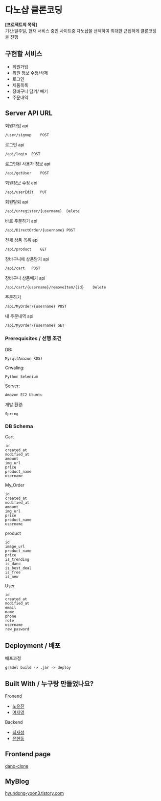 # 다노샵 클론코딩

**[프로젝트의 목적]**  
기간:일주일, 현재 서비스 중인 사이트중 다노샵을 선택하여 최대한 근접하게 클론코딩을 진행

## 구현할 서비스

* 회원가입
* 회원 정보 수정/삭제
* 로그인
* 제품목록
* 장바구니 담기/ 빼기
* 주문내역

## Server API URL

회원가입 api
```
/user/signup	POST
```

로그인 api
```
/api/login	POST
```

로그인된 사용자 정보 api
```
/api/getUser	POST
```

회원정보 수정 api
```
/api/userEdit	PUT
```

회원탈퇴 api
```
/api/unregister/{username}	Delete
```

바로 주문하기 api
```
/api/DirectOrder/{username}	POST
```

전체 상품 목록 api
```
/api/product	GET
```

장바구니에 상품담기 api
```
/api/cart	POST
```

장바구니 상품빼기 api
```
/api/cart/{username}/removeItem/{id}	Delete
```

주문하기
```
/api/MyOrder/{username}	POST
```

내 주문내역 api
```
/api/MyOrder/{username}	GET
```

### Prerequisites / 선행 조건

DB:

```
Mysql(Amazon RDS)
```

Crwaling:

```
Python Selenium
```

Server:

```
Amazon EC2 Ubuntu
```

개발 환경:
```
Spring
```

### DB Schema

Cart
```
id
created_at
modified_at
amount
img_url
price
product_name
username
```

My_Order
```
id
created_at
modified_at
amount
img_url
price
product_name
username
```

product
```
id
image_url
product_name
price
is_trending
is_dano
is_best_deal
is_free
is_new
```

User
```
id
created_at
modified_at
email
name
phone
role
username
raw_pasword
```

## Deployment / 배포

배포과정
```
gradel build -> .jar -> deploy
```

## Built With / 누구랑 만들었나요?
Fronend
* [노유진](https://github.com/noh-yj)
* [여지영](https://github.com/Jennayeo)

Backend
* [최재성](https://github.com/unkwn22)
* [윤현동](https://github.com/rincher)

## Frontend page
[dano-clone](https://github.com/noh-yj/dano-clone)

## MyBlog
[hyundong-yoon3.tistory.com](https://hyundong-yoon3.tistory.com/category/%ED%95%AD%ED%95%B499%20-%20%ED%81%B4%EB%A1%A0%EC%BD%94%EB%94%A9%20%EB%8B%A4%EB%85%B8%EC%83%B5)
